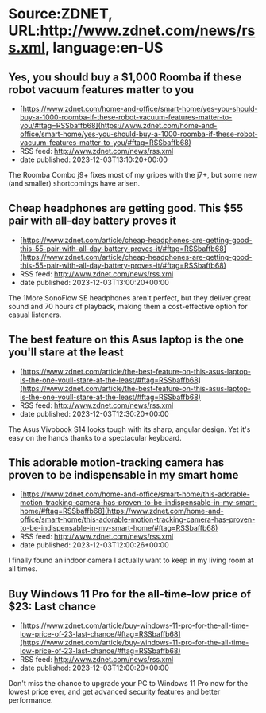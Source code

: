 # Source:ZDNET, URL:http://www.zdnet.com/news/rss.xml, language:en-US

## Yes, you should buy a $1,000 Roomba if these robot vacuum features matter to you
 - [https://www.zdnet.com/home-and-office/smart-home/yes-you-should-buy-a-1000-roomba-if-these-robot-vacuum-features-matter-to-you/#ftag=RSSbaffb68](https://www.zdnet.com/home-and-office/smart-home/yes-you-should-buy-a-1000-roomba-if-these-robot-vacuum-features-matter-to-you/#ftag=RSSbaffb68)
 - RSS feed: http://www.zdnet.com/news/rss.xml
 - date published: 2023-12-03T13:10:20+00:00

The Roomba Combo j9+ fixes most of my gripes with the j7+, but some new (and smaller) shortcomings have arisen.

## Cheap headphones are getting good. This $55 pair with all-day battery proves it
 - [https://www.zdnet.com/article/cheap-headphones-are-getting-good-this-55-pair-with-all-day-battery-proves-it/#ftag=RSSbaffb68](https://www.zdnet.com/article/cheap-headphones-are-getting-good-this-55-pair-with-all-day-battery-proves-it/#ftag=RSSbaffb68)
 - RSS feed: http://www.zdnet.com/news/rss.xml
 - date published: 2023-12-03T13:00:20+00:00

The 1More SonoFlow SE headphones aren't perfect, but they deliver great sound and 70 hours of playback, making them a cost-effective option for casual listeners.

## The best feature on this Asus laptop is the one you'll stare at the least
 - [https://www.zdnet.com/article/the-best-feature-on-this-asus-laptop-is-the-one-youll-stare-at-the-least/#ftag=RSSbaffb68](https://www.zdnet.com/article/the-best-feature-on-this-asus-laptop-is-the-one-youll-stare-at-the-least/#ftag=RSSbaffb68)
 - RSS feed: http://www.zdnet.com/news/rss.xml
 - date published: 2023-12-03T12:30:20+00:00

The Asus Vivobook S14 looks tough with its sharp, angular design. Yet it's easy on the hands thanks to a spectacular keyboard.

## This adorable motion-tracking camera has proven to be indispensable in my smart home
 - [https://www.zdnet.com/home-and-office/smart-home/this-adorable-motion-tracking-camera-has-proven-to-be-indispensable-in-my-smart-home/#ftag=RSSbaffb68](https://www.zdnet.com/home-and-office/smart-home/this-adorable-motion-tracking-camera-has-proven-to-be-indispensable-in-my-smart-home/#ftag=RSSbaffb68)
 - RSS feed: http://www.zdnet.com/news/rss.xml
 - date published: 2023-12-03T12:00:26+00:00

I finally found an indoor camera I actually want to keep in my living room at all times.

## Buy Windows 11 Pro for the all-time-low price of $23: Last chance
 - [https://www.zdnet.com/article/buy-windows-11-pro-for-the-all-time-low-price-of-23-last-chance/#ftag=RSSbaffb68](https://www.zdnet.com/article/buy-windows-11-pro-for-the-all-time-low-price-of-23-last-chance/#ftag=RSSbaffb68)
 - RSS feed: http://www.zdnet.com/news/rss.xml
 - date published: 2023-12-03T12:00:20+00:00

Don't miss the chance to upgrade your PC to Windows 11 Pro now for the lowest price ever, and get advanced security features and better performance.

